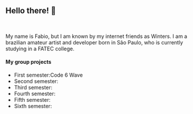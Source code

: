 ## Hello there! 👋

<br>

<p>My name is Fabio, but I am known by my internet friends as Winters. I am a brazilian amateur artist and developer born in São Paulo, who is currently studying in a FATEC college.

<br>

<h4>My group projects</h1>

<ul>
    <li>First semester:<a href:"">Code 6 Wave</a></li>
    <li>Second semester:</li>
    <li>Third semester:</li>
    <li>Fourth semester:</li>
    <li>Fifth semester:</li>
    <li>Sixth semester:</li>
</ul>

